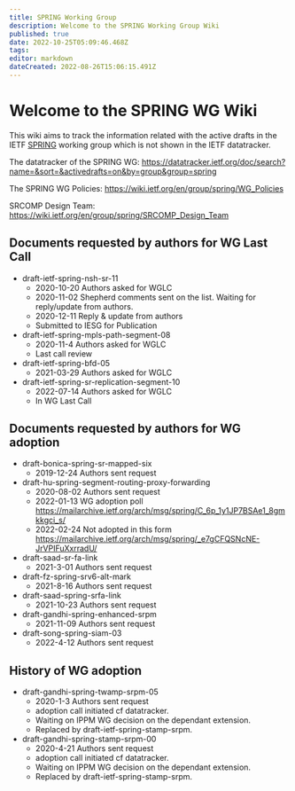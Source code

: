 ```yaml
---
title: SPRING Working Group
description: Welcome to the SPRING Working Group Wiki
published: true
date: 2022-10-25T05:09:46.468Z
tags: 
editor: markdown
dateCreated: 2022-08-26T15:06:15.491Z
---
```


# Welcome to the SPRING WG Wiki

This wiki aims to track the information related with the active drafts in the IETF [SPRING](https://datatracker.ietf.org/group/spring/) working group which is not shown in the IETF datatracker. 

The datatracker of the SPRING WG:
https://datatracker.ietf.org/doc/search?name=&sort=&activedrafts=on&by=group&group=spring

The SPRING WG Policies:
https://wiki.ietf.org/en/group/spring/WG_Policies

SRCOMP Design Team:
https://wiki.ietf.org/en/group/spring/SRCOMP_Design_Team


## Documents requested by authors for WG Last Call
* draft-ietf-spring-nsh-sr-11 
   * 2020-10-20 Authors asked for WGLC
   * 2020-11-02 Shepherd comments sent on the list. Waiting for reply/update from authors.
   * 2020-12-11 Reply & update from authors
   * Submitted to IESG for Publication
* draft-ietf-spring-mpls-path-segment-08 
   * 2020-11-4 Authors asked for WGLC
   * Last call review
* draft-ietf-spring-bfd-05
   * 2021-03-29 Authors asked for WGLC
* draft-ietf-spring-sr-replication-segment-10
   * 2022-07-14 Authors asked for WGLC
   * In WG Last Call

## Documents requested by authors for WG adoption

* draft-bonica-spring-sr-mapped-six
   * 2019-12-24 Authors sent request
* draft-hu-spring-segment-routing-proxy-forwarding
   * 2020-08-02 Authors sent request
   * 2022-01-13 WG adoption poll https://mailarchive.ietf.org/arch/msg/spring/C_6p_1y1JP7BSAe1_8gmkkgci_s/
   * 2022-02-24 Not adopted in this form https://mailarchive.ietf.org/arch/msg/spring/_e7gCFQSNcNE-JrVPIFuXxrradU/
* draft-saad-sr-fa-link
   * 2021-3-01 Authors sent request
* draft-fz-spring-srv6-alt-mark
   * 2021-8-16 Authors sent request
* draft-saad-spring-srfa-link
   * 2021-10-23 Authors sent request
* draft-gandhi-spring-enhanced-srpm
   * 2021-11-09 Authors sent request
* draft-song-spring-siam-03
   * 2022-4-12 Authors sent request

## History of WG adoption
* draft-gandhi-spring-twamp-srpm-05
   * 2020-1-3 Authors sent request
   * adoption call initiated cf datatracker.
   * Waiting on IPPM WG decision on the dependant extension.
   * Replaced by draft-ietf-spring-stamp-srpm.
* draft-gandhi-spring-stamp-srpm-00
   * 2020-4-21 Authors sent request
   * adoption call initiated cf datatracker.
   * Waiting on IPPM WG decision on the dependant extension.
   * Replaced by draft-ietf-spring-stamp-srpm.

